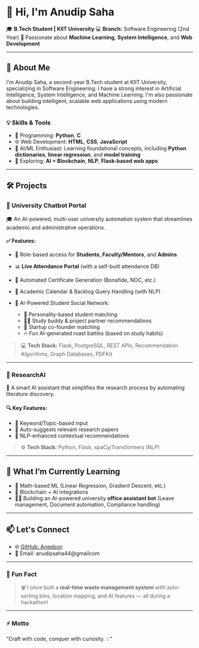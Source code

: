 # 👋 Hi, I'm Anudip Saha

🎓 **B.Tech Student | KIIT University**
💻 **Branch:** Software Engineering (2nd Year)
🚀 Passionate about **Machine Learning**, **System Intelligence**, and **Web Development**

---

## 🧠 About Me

I'm Anudip Saha, a second-year B.Tech student at KIIT University, specializing in Software Engineering. I have a strong interest in Artificial Intelligence, System Intelligence, and Machine Learning. I'm also passionate about building intelligent, scalable web applications using modern technologies.

### 💡 Skills & Tools

* 🐍 Programming: **Python**, **C**
* 🌐 Web Development: **HTML**, **CSS**, **JavaScript**
* 🤖 AI/ML Enthusiast: Learning foundational concepts, including **Python dictionaries**, **linear regression**, and **model training**
* 🧠 Exploring: **AI + Blockchain**, **NLP**, **Flask-based web apps**

---

## 🛠️ Projects

### 📌 University Chatbot Portal

🎓 An AI-powered, multi-user university automation system that streamlines academic and administrative operations.

#### ✅ Features:

* 🔐 Role-based access for **Students**, **Faculty/Mentors**, and **Admins**
* 📊 **Live Attendance Portal** (with a self-built attendance DB)
* 🧾 Automated Certificate Generation (Bonafide, NOC, etc.)
* 📅 Academic Calendar & Backlog Query Handling (with NLP)
* 🧠 AI-Powered Student Social Network:

  * 🤝 Personality-based student matching
  * 👨‍🎓 Study buddy & project partner recommendations
  * 🚀 Startup co-founder matching
  * 🔥 Fun AI-generated roast battles (based on study habits)

> 💻 **Tech Stack:** Flask, PostgreSQL, REST APIs, Recommendation Algorithms, Graph Databases, PDFKit

---

### 📌 ResearchAI

🧪 A smart AI assistant that simplifies the research process by automating literature discovery.

#### 🔍 Key Features:

* 🔎 Keyword/Topic-based input
* 📄 Auto-suggests relevant research papers
* 🧠 NLP-enhanced contextual recommendations

> ⚙️ **Tech Stack:** Python, Flask, spaCy/Transformers (NLP)

---

## 🔭 What I’m Currently Learning

* 🧮 Math-based ML (Linear Regression, Gradient Descent, etc.)
* 🧱 Blockchain + AI integrations
* 🧑‍💼 Building an AI-powered university **office assistant bot** (Leave management, Document automation, Compliance handling)

---

## 📫 Let's Connect

* 🌐 [GitHub: Aneebon](https://github.com/Aneebon)
* 📧 Email: anudipsaha44@gmailcom 

---

### 💬 Fun Fact

> 🗑️ I once built a **real-time waste management system** with auto-sorting bins, location mapping, and AI features — all during a hackathon!

---

### ⚡ Motto

“Craft with code, conquer with curiosity. 💡”
